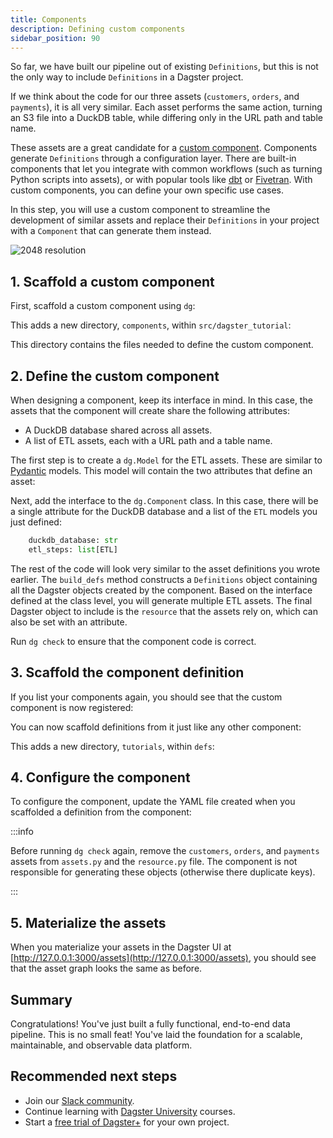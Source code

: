 ```yaml
---
title: Components
description: Defining custom components
sidebar_position: 90
---
```


So far, we have built our pipeline out of existing `Definitions`, but this is not the only way to include `Definitions` in a Dagster project.

If we think about the code for our three assets (`customers`, `orders`, and `payments`), it is all very similar. Each asset performs the same action, turning an S3 file into a DuckDB table, while differing only in the URL path and table name.

These assets are a great candidate for a [custom component](/guides/build/components/creating-new-components). Components generate `Definitions` through a configuration layer. There are built-in components that let you integrate with common workflows (such as turning Python scripts into assets), or with popular tools like [dbt](https://www.getdbt.com/) or [Fivetran](https://www.fivetran.com/). With custom components, you can define your own specific use cases.

In this step, you will use a custom component to streamline the development of similar assets and replace their `Definitions` in your project with a `Component` that can generate them instead.

![2048 resolution](/images/tutorial/dagster-tutorial/overviews/components.png)

## 1. Scaffold a custom component

First, scaffold a custom component using `dg`:

<CliInvocationExample path="docs_snippets/docs_snippets/guides/tutorials/dagster-tutorial/commands/dg-create-custom-component.txt" />

This adds a new directory, `components`, within `src/dagster_tutorial`:

<CliInvocationExample path="docs_snippets/docs_snippets/guides/tutorials/dagster-tutorial/tree/step-6a.txt" />

This directory contains the files needed to define the custom component.

## 2. Define the custom component

When designing a component, keep its interface in mind. In this case, the assets that the component will create share the following attributes:

- A DuckDB database shared across all assets.
- A list of ETL assets, each with a URL path and a table name.

The first step is to create a `dg.Model` for the ETL assets. These are similar to [Pydantic](https://docs.pydantic.dev/) models. This model will contain the two attributes that define an asset:

<CodeExample
  path="docs_snippets/docs_snippets/guides/tutorials/dagster-tutorial/src/dagster_tutorial/components/tutorial.py"
  language="python"
  startAfter="start_etl_model"
  endBefore="end_etl_model"
  title="src/etl_tutorial/components/tutorial.py"
/>

Next, add the interface to the `dg.Component` class. In this case, there will be a single attribute for the DuckDB database and a list of the `ETL` models you just defined:

```python
    duckdb_database: str
    etl_steps: list[ETL]
```

The rest of the code will look very similar to the asset definitions you wrote earlier. The `build_defs` method constructs a `Definitions` object containing all the Dagster objects created by the component. Based on the interface defined at the class level, you will generate multiple ETL assets. The final Dagster object to include is the `resource` that the assets rely on, which can also be set with an attribute.

<CodeExample
  path="docs_snippets/docs_snippets/guides/tutorials/dagster-tutorial/src/dagster_tutorial/components/tutorial.py"
  language="python"
  startAfter="start_tutorial_component"
  endBefore="end_tutorial_component"
  title="src/etl_tutorial/components/tutorial.py"
/>

Run `dg check` to ensure that the component code is correct.

## 3. Scaffold the component definition

If you list your components again, you should see that the custom component is now registered:

<CliInvocationExample path="docs_snippets/docs_snippets/guides/tutorials/dagster-tutorial/commands/dg-list-components-custom.txt" />

You can now scaffold definitions from it just like any other component:

<CliInvocationExample path="docs_snippets/docs_snippets/guides/tutorials/dagster-tutorial/commands/dg-scaffold-custom-component.txt" />

This adds a new directory, `tutorials`, within `defs`:

<CliInvocationExample path="docs_snippets/docs_snippets/guides/tutorials/dagster-tutorial/tree/step-6b.txt" />

## 4. Configure the component

To configure the component, update the YAML file created when you scaffolded a definition from the component:

<CodeExample
  path="docs_snippets/docs_snippets/guides/tutorials/dagster-tutorial/src/dagster_tutorial/components/defs.yaml"
  language="yaml"
  title="src/dagster_tutorial/defs/tutorial/defs.yaml"
/>

:::info

Before running `dg check` again, remove the `customers`, `orders`, and `payments` assets from `assets.py` and the `resource.py` file. The component is not responsible for generating these objects (otherwise there duplicate keys).

<CliInvocationExample path="docs_snippets/docs_snippets/guides/tutorials/dagster-tutorial/tree/step-6b.txt" />

:::

## 5. Materialize the assets

When you materialize your assets in the Dagster UI at [http://127.0.0.1:3000/assets](http://127.0.0.1:3000/assets), you should see that the asset graph looks the same as before.

## Summary

Congratulations! You've just built a fully functional, end-to-end data pipeline. This is no small feat! You've laid the foundation for a scalable, maintainable, and observable data platform.

## Recommended next steps

- Join our [Slack community](https://dagster.io/slack).
- Continue learning with [Dagster University](https://courses.dagster.io) courses.
- Start a [free trial of Dagster+](https://dagster.cloud/signup) for your own project.

